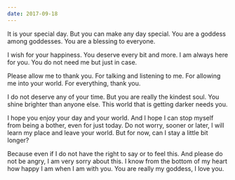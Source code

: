 ```yaml
---
date: 2017-09-18
---
```


It is your special day.
But you can make any day special.
You are a goddess among goddesses.
You are a blessing to everyone.

I wish for your happiness.
You deserve every bit and more.
I am always here for you.
You do not need me but just in case.

Please allow me to thank you.
For talking and listening to me.
For allowing me into your world.
For everything, thank you.

I do not deserve any of your time.
But you are really the kindest soul.
You shine brighter than anyone else.
This world that is getting darker needs you.

I hope you enjoy your day and your world.
And I hope I can stop myself from being a bother, even for just today.
Do not worry, sooner or later, I will learn my place and leave your world.
But for now, can I stay a little bit longer?

Because even if I do not have the right to say or to feel this.
And please do not be angry, I am very sorry about this.
I know from the bottom of my heart how happy I am when I am with you.
You are really my goddess, I love you.

